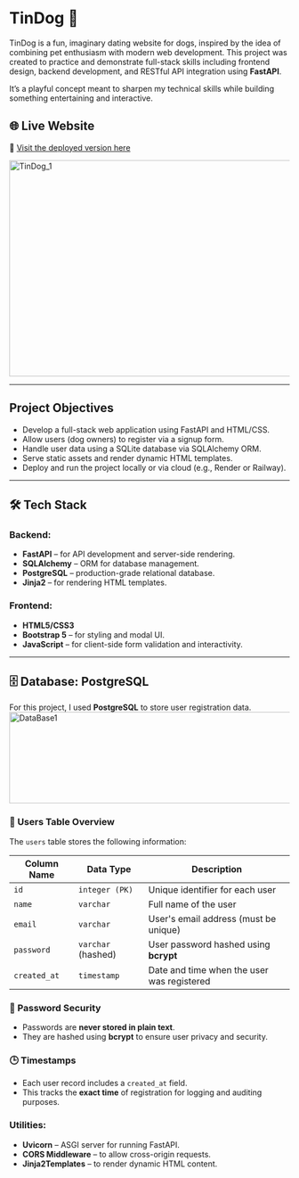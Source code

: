 # TinDog 🐶

TinDog is a fun, imaginary dating website for dogs, inspired by the idea of combining pet enthusiasm with modern web development. This project was created to practice and demonstrate full-stack skills including frontend design, backend development, and RESTful API integration using **FastAPI**.

It’s a playful concept meant to sharpen my technical skills while building something entertaining and interactive.

## 🌐 Live Website

🔗 [Visit the deployed version here](https://tindog-website-uwnd.onrender.com/)

<img width="1079" height="388" alt="TinDog_1" src="https://github.com/user-attachments/assets/fa960ad6-0662-40cd-b94f-205edf318a9f" />


---

##  Project Objectives

- Develop a full-stack web application using FastAPI and HTML/CSS.
- Allow users (dog owners) to register via a signup form.
- Handle user data using a SQLite database via SQLAlchemy ORM.
- Serve static assets and render dynamic HTML templates.
- Deploy and run the project locally or via cloud (e.g., Render or Railway).

---

## 🛠 Tech Stack

### Backend:
- **FastAPI** – for API development and server-side rendering.
- **SQLAlchemy** – ORM for database management.
- **PostgreSQL** – production-grade relational database.
- **Jinja2** – for rendering HTML templates.

### Frontend:
- **HTML5/CSS3**
- **Bootstrap 5** – for styling and modal UI.
- **JavaScript** – for client-side form validation and interactivity.

---

## 🗄️ Database: PostgreSQL

For this project, I used **PostgreSQL** to store user registration data.
<img width="887" height="164" alt="DataBase1" src="https://github.com/user-attachments/assets/a29a127d-0998-4e24-a949-81480326e222" />

### 🧾 Users Table Overview

The `users` table stores the following information:

| Column Name | Data Type           | Description                                  |
|-------------|---------------------|----------------------------------------------|
| `id`        | `integer (PK)`      | Unique identifier for each user              |
| `name`      | `varchar`           | Full name of the user                        |
| `email`     | `varchar`           | User's email address (must be unique)        |
| `password`  | `varchar` (hashed)  | User password hashed using **bcrypt**        |
| `created_at`| `timestamp`         | Date and time when the user was registered   |

### 🔐 Password Security

- Passwords are **never stored in plain text**.
- They are hashed using **bcrypt** to ensure user privacy and security.

### 🕒 Timestamps

- Each user record includes a `created_at` field.
- This tracks the **exact time** of registration for logging and auditing purposes.


### Utilities:
- **Uvicorn** – ASGI server for running FastAPI.
- **CORS Middleware** – to allow cross-origin requests.
- **Jinja2Templates** – to render dynamic HTML content.

